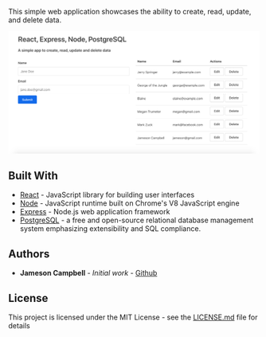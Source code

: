 This simple web application showcases the ability to create, read, update, and delete data.

![Cover](./pic/cover.png)

## Built With

* [React](https://reactjs.org/docs/create-a-new-react-app.html) - JavaScript library for building user interfaces
* [Node](https://www.npmjs.com/package/node) - JavaScript runtime built on Chrome's V8 JavaScript engine
* [Express](https://expressjs.com/) - Node.js web application framework
* [PostgreSQL](https://www.postgresql.org/) - a free and open-source relational database management system emphasizing extensibility and SQL compliance.


## Authors

* **Jameson Campbell** - *Initial work* - [Github](https://github.com/JamesonC)

## License

This project is licensed under the MIT License - see the [LICENSE.md](LICENSE.md) file for details